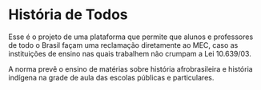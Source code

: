 # História de Todos
Esse é o projeto de uma plataforma que permite que alunos e professores de todo o Brasil façam uma reclamação diretamente ao MEC, caso as instituições de ensino nas quais trabalhem não crumpam a Lei 10.639/03.

A norma prevê o ensino de matérias sobre história afrobrasileira e história indígena na grade de aula das escolas públicas e particulares. 

